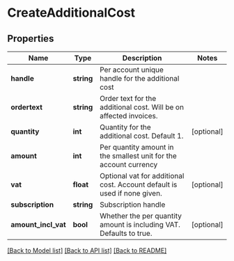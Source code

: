 # CreateAdditionalCost

## Properties
 Name                | Type       | Description                                                              | Notes      
---------------------|------------|--------------------------------------------------------------------------|------------
 **handle**          | **string** | Per account unique handle for the additional cost                        | 
 **ordertext**       | **string** | Order text for the additional cost. Will be on affected invoices.        | 
 **quantity**        | **int**    | Quantity for the additional cost. Default 1.                             | [optional] 
 **amount**          | **int**    | Per quantity amount in the smallest unit for the account currency        | 
 **vat**             | **float**  | Optional vat for additional cost. Account default is used if none given. | [optional] 
 **subscription**    | **string** | Subscription handle                                                      |
 **amount_incl_vat** | **bool**   | Whether the per quantity amount is including VAT. Defaults to true.      | [optional] 

[[Back to Model list]](../../README.md#documentation-for-models) [[Back to API list]](../../README.md#documentation-for-api-endpoints) [[Back to README]](../../README.md)


